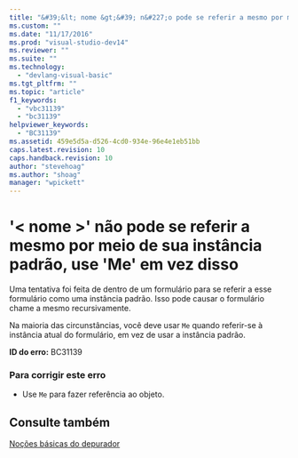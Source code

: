 ```yaml
---
title: "&#39;&lt; nome &gt;&#39; n&#227;o pode se referir a mesmo por meio de sua inst&#226;ncia padr&#227;o, use &#39;Me&#39; em vez disso | Microsoft Docs"
ms.custom: ""
ms.date: "11/17/2016"
ms.prod: "visual-studio-dev14"
ms.reviewer: ""
ms.suite: ""
ms.technology: 
  - "devlang-visual-basic"
ms.tgt_pltfrm: ""
ms.topic: "article"
f1_keywords: 
  - "vbc31139"
  - "bc31139"
helpviewer_keywords: 
  - "BC31139"
ms.assetid: 459e5d5a-d526-4cd0-934e-96e4e1eb51bb
caps.latest.revision: 10
caps.handback.revision: 10
author: "stevehoag"
ms.author: "shoag"
manager: "wpickett"
---
```

# &#39;&lt; nome &gt;&#39; n&#227;o pode se referir a mesmo por meio de sua inst&#226;ncia padr&#227;o, use &#39;Me&#39; em vez disso
Uma tentativa foi feita de dentro de um formulário para se referir a esse formulário como uma instância padrão. Isso pode causar o formulário chame a mesmo recursivamente.  
  
 Na maioria das circunstâncias, você deve usar `Me` quando referir\-se à instância atual do formulário, em vez de usar a instância padrão.  
  
 **ID do erro:** BC31139  
  
### Para corrigir este erro  
  
-   Use `Me` para fazer referência ao objeto.  
  
## Consulte também  
 [Noções básicas do depurador](/visual-studio/debugger/debugger-basics)